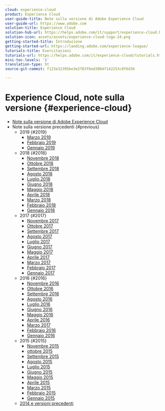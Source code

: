 ```yaml
---
cloud: experience-cloud
product: Experience Cloud
user-guide-title: Note sulla versione di Adobe Experience Cloud
user-guide-url: https://www.adobe.com
solution-title: Experience Cloud
solution-hub-url: https://helpx.adobe.com/it/support/experience-cloud.html
solution-icon: assets/assets/experience-cloud-logo-24.png
getting-started-title: Introduzione
getting-started-url: https://landing.adobe.com/experience-league/
tutorials-title: Esercitazioni
tutorials-url: https://helpx.adobe.com/it/experience-cloud/tutorials.html
mini-toc-levels: '1'
translation-type: ht
source-git-commit: f123e32395be3e2f83f6ed3004f142253c8f6d36

---
```



# Experience Cloud, note sulla versione {#experience-cloud}

+ [Note sulla versione di Adobe Experience Cloud](current.md)
+ Note sulla versione precedenti {#previous}
   + 2019 {#2019}
      + [Marzo 2019](c-legacy-releases/2019/03072019.md)
      + [Febbraio 2019](c-legacy-releases/2019/02072019.md)
      + [Gennaio 2019](c-legacy-releases/2019/01172019.md)
   + 2018 {#2018}
      + [Novembre 2018](c-legacy-releases/2018/11012018.md)
      + [Ottobre 2018](c-legacy-releases/2018/10112018.md)
      + [Settembre 2018](c-legacy-releases/2018/09132018.md)
      + [Agosto 2018](c-legacy-releases/2018/08092018.md)
      + [Luglio 2018](c-legacy-releases/2018/07192018.md)
      + [Giugno 2018](c-legacy-releases/2018/06142018.md)
      + [Maggio 2018](c-legacy-releases/2018/05102018.md)
      + [Aprile 2018](c-legacy-releases/2018/04122018.md)
      + [Marzo 2018](c-legacy-releases/2018/03082018.md)
      + [Febbraio 2018](c-legacy-releases/2018/02082018.md)
      + [Gennaio 2018](c-legacy-releases/2018/01182018.md)
   + 2017 {#2017}
      + [Novembre 2017](c-legacy-releases/2017/11092017.md)
      + [Ottobre 2017](c-legacy-releases/2017/10262017.md)
      + [Settembre 2017](c-legacy-releases/2017/09212017.md)
      + [Agosto 2017](c-legacy-releases/2017/08172017.md)
      + [Luglio 2017](c-legacy-releases/2017/07202017.md)
      + [Giugno 2017](c-legacy-releases/2017/06082017.md)
      + [Maggio 2017](c-legacy-releases/2017/05182017.md)
      + [Aprile 2017](c-legacy-releases/2017/04202017.md)
      + [Marzo 2017](c-legacy-releases/2017/03092017.md)
      + [Febbraio 2017](c-legacy-releases/2017/02162017.md)
      + [Gennaio 2017](c-legacy-releases/2017/01192017.md)
   + 2016 {#2016}
      + [Novembre 2016](c-legacy-releases/2016/11102016.md)
      + [Ottobre 2016](c-legacy-releases/2016/10202016.md)
      + [Settembre 2016](c-legacy-releases/2016/09152016.md)
      + [Agosto 2016](c-legacy-releases/2016/08182016.md)
      + [Luglio 2016](c-legacy-releases/2016/07212016.md)
      + [Giugno 2016](c-legacy-releases/2016/06162016.md)
      + [Maggio 2016](c-legacy-releases/2016/05192016.md)
      + [Aprile 2016](c-legacy-releases/2016/04212016.md)
      + [Marzo 2017](c-legacy-releases/2016/03172016.md)
      + [Febbraio 2016](c-legacy-releases/2016/02182016.md)
      + [Gennaio 2016](c-legacy-releases/2016/01212016.md)
   + 2015 {#2015}
      + [Novembre 2015](c-legacy-releases/2015/11052015.md)
      + [ottobre 2015](c-legacy-releases/2015/10152015.md)
      + [Settembre 2015](c-legacy-releases/2015/09172015.md)
      + [Agosto 2015](c-legacy-releases/2015/08202015.md)
      + [Luglio 2015](c-legacy-releases/2015/07162015.md)
      + [Giugno 2015](c-legacy-releases/2015/06182015.md)
      + [Maggio 2015](c-legacy-releases/2015/05212015.md)
      + [Aprile 2015](c-legacy-releases/2015/04162015.md)
      + [Marzo 2015](c-legacy-releases/2015/03192015.md)
      + [Febbraio 2015](c-legacy-releases/2015/02192015.md)
      + [Gennaio 2015](c-legacy-releases/2015/01152015.md)
   + [2014 e versioni precedenti](c-legacy-releases/2014-earlier.md)
